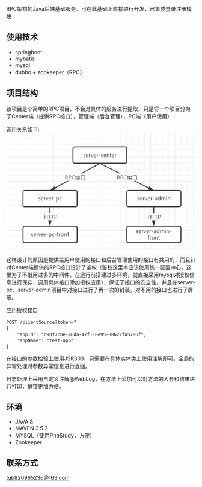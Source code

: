RPC架构的Java后端基础服务，可在此基础上直接进行开发，已集成登录注册模块

## 使用技术
- springboot
- mybatis
- mysql
- dubbo + zookeeper（RPC）

## 项目结构
该项目是个简单的RPC项目，不会对具体的服务进行提取，只是将一个项目分为了Center端（提供RPC接口），管理端（后台管理），PC端（用户使用）

调用关系如下:
![](./images/1.png)

这样设计的原因是提供给用户使用的接口和后台管理使用的接口有共用的，而且针对Center端提供的RPC接口设计了鉴权（鉴权这里本应该使用统一配置中心，这里为了不借用过多的中间件，在运行前搭建过多环境，就直接采用mysql对授权信息进行保存，调用具体接口添加授权应用），保证了接口的安全性，并且在server-pc、server-admin项目中对接口进行了再一次的封装，对不用的接口也进行了屏蔽。

应用授权接口
```
POST /clientSource?token=?
{
    "appId": "d90f7c8e-46da-47f1-8e95-88622fa5786f",
    "appName": "test-app"
}
```

在接口的参数检验上使用JSR303，只需要在具体实体类上使用注解即可，全局的异常处理对参数异常信息进行返回。

日志处理上采用自定义注解@WebLog，在方法上添加可以对方法的入参和结果进行打印，排错更加方便。

## 环境
- JAVA 8
- MAVEN 3.5.2
- MYSQL（使用PhpStudy，方便）
- Zookeeper

## 联系方式
tqb820965236@163.com
